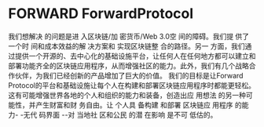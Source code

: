 # FORWARD ForwardProtocol

我们想解决
的问题是进
入区块链/加
密货币/Web 3.0空
间的障碍。我们提
供了一个时
间和成本效益的解
决方案和
实现区块链整
合的路径。另一
方面，我们通过提供一个开源的、去中心化的基础设施平台，让任何人在任何地方都可以建立和部署功能齐全的区块链应用程序，从而增强社区的能力。此外，我们有几个战略合作伙伴，为我们已经创新的产品增加了巨大的价值。 我们的目标是让Forward Protocol的平台和基础设施让每个人在构建和部署区块链应用程序时都能更轻松。这有可能增强世界各地的个人和组织的能力和装备，创造出应
用想法
的另一种可能性，并产生财富和财
务自由。让
个人具
备构建
和部署
区块链应
用程序
的能力-
-无代
码界面
--对
当地社
区和公民
的潜
在影响
是不可
低估的。
